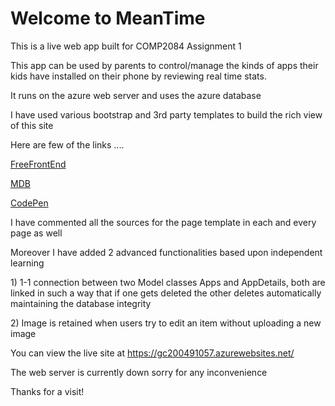 <h1>Welcome to MeanTime</h1>
<p>This is a live web app built for COMP2084 Assignment 1</p>
<p>This app can be used by parents to control/manage the kinds of apps their kids have installed on their phone by reviewing real time stats.</p>
<p>It runs on the azure web server and uses the azure database</p>
<p>I have used various bootstrap and 3rd party templates to build the rich view of this site</p>
<p>Here are few of the links ....</p>
<p><a href="https://freefrontend.com/" target="_blank">FreeFrontEnd</a></p>
<p><a href="https://mdbootstrap.com/" target="_blank">MDB</a></p>
<p><a href="https://codepen.io/" target="_blank">CodePen</a></p>
<p>I have commented all the sources for the page template in each and every page as well</p>
<p>Moreover I have added 2 advanced functionalities based upon independent learning</p>
<p>1) 1-1 connection between two Model classes Apps and AppDetails, both are linked in such a way that if one gets deleted the other deletes automatically maintaining the database integrity</p>
<p>2) Image is retained when users try to edit an item without uploading a new image</p>
<p>You can view the live site at <a href="https://gc200491057.azurewebsites.net/" target="_blank">https://gc200491057.azurewebsites.net/</a></p>
<p>The web server is currently down sorry for any inconvenience</p>
<p>Thanks for a visit!</p>
